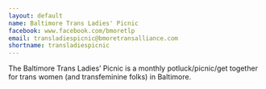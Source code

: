 ```yaml
---
layout: default
name: Baltimore Trans Ladies' Picnic
facebook: www.facebook.com/bmoretlp
email: transladiespicnic@bmoretransalliance.com
shortname: transladiespicnic
---
```


The Baltimore Trans Ladies’ Picnic is a monthly potluck/picnic/get together for trans women (and transfeminine folks) in Baltimore.
